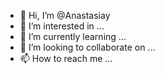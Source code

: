 - 👋 Hi, I’m @Anastasiay
- 👀 I’m interested in ...
- 🌱 I’m currently learning ...
- 💞️ I’m looking to collaborate on ...
- 📫 How to reach me ...

<!---
Anastasiay/Anastasiay is a ✨ special ✨ repository because its `README.md` (this file) appears on your GitHub profile.
You can click the Preview link to take a look at your changes.
--->
